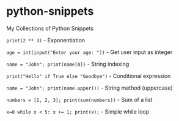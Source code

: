 # python-snippets
My Collections of Python Snippets

`print(2 ** 3)` - Exponentiation

`age = int(input("Enter your age: "))` - Get user input as integer

`name = "John"; print(name[0])` - String indexing

`print("Hello" if True else "Goodbye")` - Conditional expression

`name = "John"; print(name.upper())` - String method (uppercase)

`numbers = [1, 2, 3]; print(sum(numbers))` - Sum of a list

`x=0
while x < 5: x += 1; print(x);` - Simple while loop
